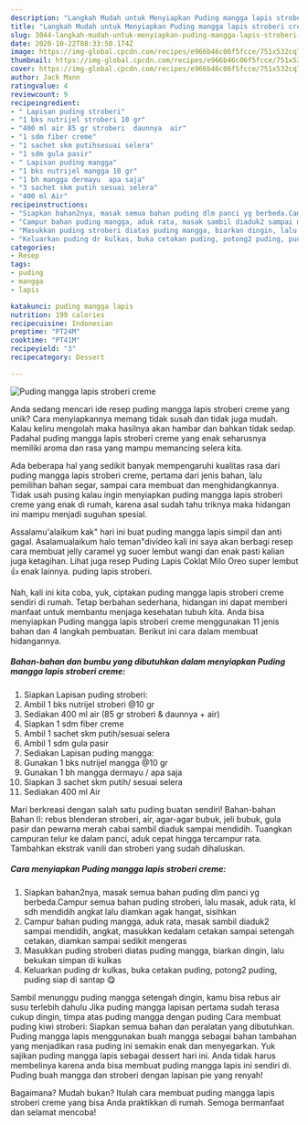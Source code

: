 ```yaml
---
description: "Langkah Mudah untuk Menyiapkan Puding mangga lapis stroberi creme Anti Gagal"
title: "Langkah Mudah untuk Menyiapkan Puding mangga lapis stroberi creme Anti Gagal"
slug: 3044-langkah-mudah-untuk-menyiapkan-puding-mangga-lapis-stroberi-creme-anti-gagal
date: 2020-10-22T08:33:50.174Z
image: https://img-global.cpcdn.com/recipes/e966b46c06f5fcce/751x532cq70/puding-mangga-lapis-stroberi-creme-foto-resep-utama.jpg
thumbnail: https://img-global.cpcdn.com/recipes/e966b46c06f5fcce/751x532cq70/puding-mangga-lapis-stroberi-creme-foto-resep-utama.jpg
cover: https://img-global.cpcdn.com/recipes/e966b46c06f5fcce/751x532cq70/puding-mangga-lapis-stroberi-creme-foto-resep-utama.jpg
author: Jack Mann
ratingvalue: 4
reviewcount: 9
recipeingredient:
- " Lapisan puding stroberi"
- "1 bks nutrijel stroberi 10 gr"
- "400 ml air 85 gr stroberi  daunnya  air"
- "1 sdm fiber creme"
- "1 sachet skm putihsesuai selera"
- "1 sdm gula pasir"
- " Lapisan puding mangga"
- "1 bks nutrijel mangga 10 gr"
- "1 bh mangga dermayu  apa saja"
- "3 sachet skm putih sesuai selera"
- "400 ml Air"
recipeinstructions:
- "Siapkan bahan2nya, masak semua bahan puding dlm panci yg berbeda.Campur semua bahan puding stroberi, lalu masak, aduk rata, kl sdh mendidih angkat lalu diamkan agak hangat, sisihkan"
- "Campur bahan puding mangga, aduk rata, masak sambil diaduk2 sampai mendidih, angkat, masukkan kedalam cetakan sampai setengah cetakan, diamkan sampai sedikit mengeras"
- "Masukkan puding stroberi diatas puding mangga, biarkan dingin, lalu bekukan simpan di kulkas"
- "Keluarkan puding dr kulkas, buka cetakan puding, potong2 puding, puding siap di santap 😋"
categories:
- Resep
tags:
- puding
- mangga
- lapis

katakunci: puding mangga lapis 
nutrition: 199 calories
recipecuisine: Indonesian
preptime: "PT24M"
cooktime: "PT41M"
recipeyield: "3"
recipecategory: Dessert

---
```



![Puding mangga lapis stroberi creme](https://img-global.cpcdn.com/recipes/e966b46c06f5fcce/751x532cq70/puding-mangga-lapis-stroberi-creme-foto-resep-utama.jpg)

Anda sedang mencari ide resep puding mangga lapis stroberi creme yang unik? Cara menyiapkannya memang tidak susah dan tidak juga mudah. Kalau keliru mengolah maka hasilnya akan hambar dan bahkan tidak sedap. Padahal puding mangga lapis stroberi creme yang enak seharusnya memiliki aroma dan rasa yang mampu memancing selera kita.

Ada beberapa hal yang sedikit banyak mempengaruhi kualitas rasa dari puding mangga lapis stroberi creme, pertama dari jenis bahan, lalu pemilihan bahan segar, sampai cara membuat dan menghidangkannya. Tidak usah pusing kalau ingin menyiapkan puding mangga lapis stroberi creme yang enak di rumah, karena asal sudah tahu triknya maka hidangan ini mampu menjadi suguhan spesial.

Assalamu&#39;alaikum kak&#34; hari ini buat puding mangga lapis simpil dan anti gagal. Asalamualaikum halo teman&#34;divideo kali ini saya akan berbagi resep cara membuat jelly caramel yg suoer lembut wangi dan enak pasti kalian juga ketagihan. Lihat juga resep Puding Lapis Coklat Milo Oreo super lembut 👍 enak lainnya. puding lapis stroberi.


Nah, kali ini kita coba, yuk, ciptakan puding mangga lapis stroberi creme sendiri di rumah. Tetap berbahan sederhana, hidangan ini dapat memberi manfaat untuk membantu menjaga kesehatan tubuh kita. Anda bisa menyiapkan Puding mangga lapis stroberi creme menggunakan 11 jenis bahan dan 4 langkah pembuatan. Berikut ini cara dalam membuat hidangannya.

<!--inarticleads1-->

##### Bahan-bahan dan bumbu yang dibutuhkan dalam menyiapkan Puding mangga lapis stroberi creme:

1. Siapkan  Lapisan puding stroberi:
1. Ambil 1 bks nutrijel stroberi @10 gr
1. Sediakan 400 ml air (85 gr stroberi &amp; daunnya + air)
1. Siapkan 1 sdm fiber creme
1. Ambil 1 sachet skm putih/sesuai selera
1. Ambil 1 sdm gula pasir
1. Sediakan  Lapisan puding mangga:
1. Gunakan 1 bks nutrijel mangga @10 gr
1. Gunakan 1 bh mangga dermayu / apa saja
1. Siapkan 3 sachet skm putih/ sesuai selera
1. Sediakan 400 ml Air


Mari berkreasi dengan salah satu puding buatan sendiri! Bahan-bahan Bahan II: rebus blenderan stroberi, air, agar-agar bubuk, jeli bubuk, gula pasir dan pewarna merah cabai sambil diaduk sampai mendidih. Tuangkan campuran telur ke dalam panci, aduk cepat hingga tercampur rata. Tambahkan ekstrak vanili dan stroberi yang sudah dihaluskan. 

<!--inarticleads2-->

##### Cara menyiapkan Puding mangga lapis stroberi creme:

1. Siapkan bahan2nya, masak semua bahan puding dlm panci yg berbeda.Campur semua bahan puding stroberi, lalu masak, aduk rata, kl sdh mendidih angkat lalu diamkan agak hangat, sisihkan
1. Campur bahan puding mangga, aduk rata, masak sambil diaduk2 sampai mendidih, angkat, masukkan kedalam cetakan sampai setengah cetakan, diamkan sampai sedikit mengeras
1. Masukkan puding stroberi diatas puding mangga, biarkan dingin, lalu bekukan simpan di kulkas
1. Keluarkan puding dr kulkas, buka cetakan puding, potong2 puding, puding siap di santap 😋


Sambil menunggu puding mangga setengah dingin, kamu bisa rebus air susu terlebih dahulu Jika puding mangga lapisan pertama sudah terasa cukup dingin, timpa atas puding mangga dengan puding Cara membuat puding kiwi stroberi: Siapkan semua bahan dan peralatan yang dibutuhkan. Puding mangga lapis menggunakan buah mangga sebagai bahan tambahan yang menjadikan rasa puding ini semakin enak dan menyegarkan. Yuk sajikan puding mangga lapis sebagai dessert hari ini. Anda tidak harus membelinya karena anda bisa membuat puding mangga lapis ini sendiri di. Puding buah mangga dan stroberi dengan lapisan pie yang renyah! 

Bagaimana? Mudah bukan? Itulah cara membuat puding mangga lapis stroberi creme yang bisa Anda praktikkan di rumah. Semoga bermanfaat dan selamat mencoba!
